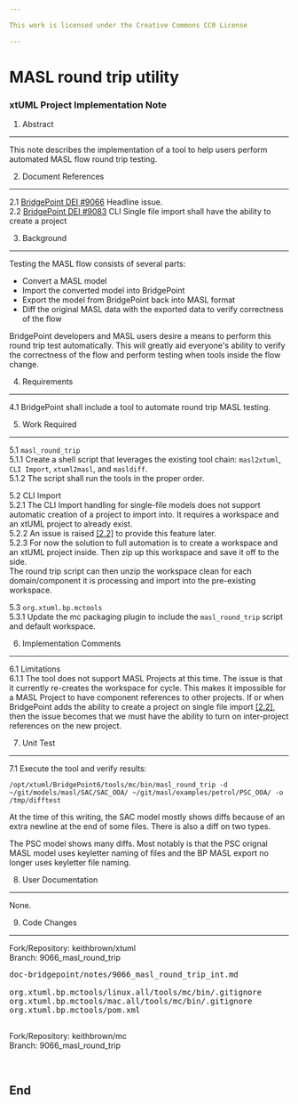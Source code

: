 ```yaml
---

This work is licensed under the Creative Commons CC0 License

---
```


# MASL round trip utility
### xtUML Project Implementation Note


1. Abstract
-----------
This note describes the implementation of a tool to help users perform automated
MASL flow round trip testing.   

2. Document References
----------------------
<a id="2.1"></a>2.1 [BridgePoint DEI #9066](https://support.onefact.net/issues/9066) Headline issue.    
<a id="2.2"></a>2.2 [BridgePoint DEI #9083](https://support.onefact.net/issues/9083) CLI Single file import shall have the ability to create a project     

3. Background
-------------
Testing the MASL flow consists of several parts:  
* Convert a MASL model
* Import the converted model into BridgePoint
* Export the model from BridgePoint back into MASL format
* Diff the original MASL data with the exported data to verify correctness of the flow  
  
BridgePoint developers and MASL users desire a means to perform this round trip
test automatically.  This will greatly aid everyone's ability to verify the 
correctness of the flow and perform testing when tools inside the flow change.   
 
4. Requirements
---------------
4.1  BridgePoint shall include a tool to automate round trip MASL testing.  

5. Work Required
----------------
5.1  ```masl_round_trip```  
5.1.1  Create a shell script that leverages the existing tool chain: ```masl2xtuml```, 
  ```CLI Import```, ```xtuml2masl```, and ```masldiff```.   
5.1.2  The script shall run the tools in the proper order.   

5.2  CLI Import   
5.2.1  The CLI Import handling for single-file models does not support automatic
  creation of a project to import into.  It requires a workspace and an xtUML 
  project to already exist.  
5.2.2  An issue is raised [[2.2]](#2.2) to provide this feature later.  
5.2.3  For now the solution to full automation is to create a workspace and an
  xtUML project inside.  Then zip up this workspace and save it off to the side.   
  The round trip script can then unzip the workspace clean for each domain/component
  it is processing and import into the pre-existing workspace.   

5.3  ```org.xtuml.bp.mctools```   
5.3.1  Update the mc packaging plugin to include the ```masl_round_trip``` script
  and default workspace.   
   
6. Implementation Comments
--------------------------
6.1  Limitations  
6.1.1  The tool does not support MASL Projects at this time.  The issue is that
  it currently re-creates the workspace for cycle.  This makes it impossible for
  a MASL Project to have component references to other projects.  If or when 
  BridgePoint adds the ability to create a project on single file import [[2.2]](#2.2), then 
  the issue becomes that we must have the ability to turn on inter-project 
  references on the new project.   
  
7. Unit Test
------------
7.1 Execute the tool and verify results:  
```
/opt/xtuml/BridgePoint6/tools/mc/bin/masl_round_trip -d ~/git/models/masl/SAC/SAC_OOA/ ~/git/masl/examples/petrol/PSC_OOA/ -o /tmp/difftest
```  
At the time of this writing, the SAC model mostly shows diffs because of an extra
newline at the end of some files.  There is also a diff on two types.   

The PSC model shows many diffs.  Most notably is that the PSC orignal MASL model
uses keyletter naming of files and the BP MASL export no longer uses keyletter
file naming.   

8. User Documentation
---------------------
None.   

9. Code Changes
---------------
Fork/Repository: keithbrown/xtuml   
Branch: 9066_masl_round_trip   

<pre>
doc-bridgepoint/notes/9066_masl_round_trip_int.md

org.xtuml.bp.mctools/linux.all/tools/mc/bin/.gitignore
org.xtuml.bp.mctools/mac.all/tools/mc/bin/.gitignore
org.xtuml.bp.mctools/pom.xml

</pre>

Fork/Repository: keithbrown/mc   
Branch: 9066_masl_round_trip   

<pre>

</pre>

End
---

